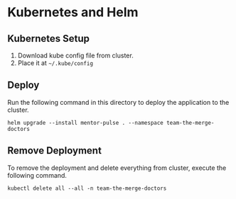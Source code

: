 # Kubernetes and Helm

## Kubernetes Setup

1. Download kube config file from cluster.
2. Place it at `~/.kube/config`

## Deploy

Run the following command in this directory to deploy the application to the cluster.

```
helm upgrade --install mentor-pulse . --namespace team-the-merge-doctors
```

## Remove Deployment

To remove the deployment and delete everything from cluster, execute the following command.

```
kubectl delete all --all -n team-the-merge-doctors
```
